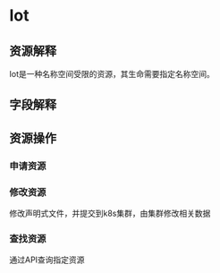 # Iot

## 资源解释

Iot是一种名称空间受限的资源，其生命需要指定名称空间。

## 字段解释



## 资源操作


### 申请资源



### 修改资源

修改声明式文件，并提交到k8s集群，由集群修改相关数据

### 查找资源

通过API查询指定资源
